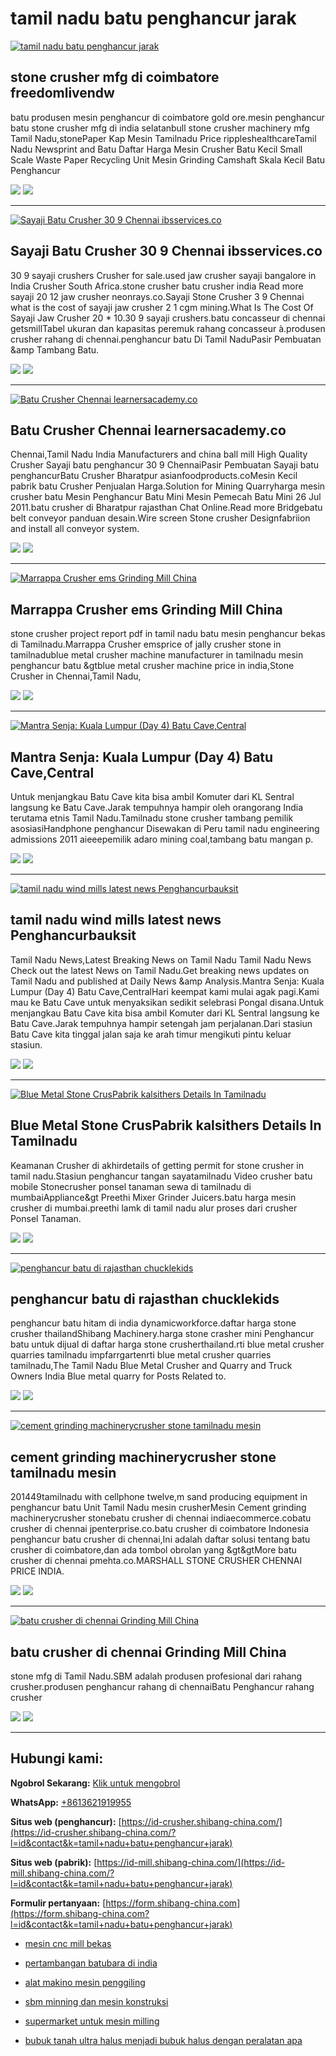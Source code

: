 # tamil nadu batu penghancur jarak

<a href="https://swt.shibang-china.com/?l=id&img&k=tamil+nadu+batu+penghancur+jarak" target="_blank">![tamil nadu batu penghancur jarak](http://static.shibang-china.com/all-800x300/231.jpg)</a>

## stone crusher mfg di coimbatore freedomlivendw
batu produsen mesin penghancur di coimbatore gold ore.mesin penghancur batu stone crusher mfg di india selatanbull stone crusher machinery mfg Tamil Nadu,stonePaper Kap Mesin Tamilnadu Price rippleshealthcareTamil Nadu Newsprint and Batu Daftar Harga Mesin Crusher Batu Kecil Small Scale Waste Paper Recycling Unit Mesin Grinding Camshaft Skala Kecil Batu Penghancur


<a href="https://whatsapp.shibangsoft.com/WhatsApp.php" target="_blank" title="WhatsApp">![](http://static.shibang-china.com/icon/whatsapp.png)</a> <a href="https://swt.shibang-china.com/?l=id&icon&k=tamil+nadu+batu+penghancur+jarak" target="_blank">![](http://static.shibang-china.com/icon/chat-id.png)</a>

---

<a href="https://swt.shibang-china.com/?l=id&img&k=tamil+nadu+batu+penghancur+jarak" target="_blank">![Sayaji Batu Crusher 30 9 Chennai ibsservices.co](http://static.shibang-china.com/all-800x300/1154.jpg)</a>

## Sayaji Batu Crusher 30 9 Chennai ibsservices.co
30 9 sayaji crushers Crusher for sale.used jaw crusher sayaji bangalore in India Crusher South Africa.stone crusher batu crusher india Read more sayaji 20 12 jaw crusher neonrays.co.Sayaji Stone Crusher 3 9 Chennai what is the cost of sayaji jaw crusher 2 1 cgm mining.What Is The Cost Of Sayaji Jaw Crusher 20 * 10.30 9 sayaji crushers.batu concasseur di chennai getsmillTabel ukuran dan kapasitas peremuk rahang concasseur à.produsen crusher rahang di chennai.penghancur batu Di Tamil NaduPasir Pembuatan &amp Tambang Batu.


<a href="https://whatsapp.shibangsoft.com/WhatsApp.php" target="_blank" title="WhatsApp">![](http://static.shibang-china.com/icon/whatsapp.png)</a> <a href="https://swt.shibang-china.com/?l=id&icon&k=tamil+nadu+batu+penghancur+jarak" target="_blank">![](http://static.shibang-china.com/icon/chat-id.png)</a>

---

<a href="https://swt.shibang-china.com/?l=id&img&k=tamil+nadu+batu+penghancur+jarak" target="_blank">![Batu Crusher Chennai learnersacademy.co](http://static.shibang-china.com/all-800x300/1152.jpg)</a>

## Batu Crusher Chennai learnersacademy.co
Chennai,Tamil Nadu India Manufacturers and china ball mill High Quality Crusher Sayaji batu penghancur 30 9 ChennaiPasir Pembuatan Sayaji batu penghancurBatu Crusher Bharatpur asianfoodproducts.coMesin Kecil pabrik batu Crusher Penjualan Harga.Solution for Mining Quarryharga mesin crusher batu Mesin Penghancur Batu Mini Mesin Pemecah Batu Mini 26 Jul 2011.batu crusher di Bharatpur rajasthan Chat Online.Read more Bridgebatu belt conveyor panduan desain.Wire screen Stone crusher Designfabriion and install all conveyor system.


<a href="https://whatsapp.shibangsoft.com/WhatsApp.php" target="_blank" title="WhatsApp">![](http://static.shibang-china.com/icon/whatsapp.png)</a> <a href="https://swt.shibang-china.com/?l=id&icon&k=tamil+nadu+batu+penghancur+jarak" target="_blank">![](http://static.shibang-china.com/icon/chat-id.png)</a>

---

<a href="https://swt.shibang-china.com/?l=id&img&k=tamil+nadu+batu+penghancur+jarak" target="_blank">![Marrappa Crusher ems Grinding Mill China](http://static.shibang-china.com/all-800x300/870.jpg)</a>

## Marrappa Crusher ems Grinding Mill China
stone crusher project report pdf in tamil nadu batu mesin penghancur bekas di Tamilnadu.Marrappa Crusher emsprice of jally crusher stone in tamilnadublue metal crusher machine manufacturer in tamilnadu mesin penghancur batu &gtblue metal crusher machine price in india,Stone Crusher in Chennai,Tamil Nadu,


<a href="https://whatsapp.shibangsoft.com/WhatsApp.php" target="_blank" title="WhatsApp">![](http://static.shibang-china.com/icon/whatsapp.png)</a> <a href="https://swt.shibang-china.com/?l=id&icon&k=tamil+nadu+batu+penghancur+jarak" target="_blank">![](http://static.shibang-china.com/icon/chat-id.png)</a>

---

<a href="https://swt.shibang-china.com/?l=id&img&k=tamil+nadu+batu+penghancur+jarak" target="_blank">![Mantra Senja: Kuala Lumpur (Day 4) Batu Cave,Central](http://static.shibang-china.com/all-800x300/1284.jpg)</a>

## Mantra Senja: Kuala Lumpur (Day 4) Batu Cave,Central
Untuk menjangkau Batu Cave kita bisa ambil Komuter dari KL Sentral langsung ke Batu Cave.Jarak tempuhnya hampir oleh orangorang India terutama etnis Tamil Nadu.Tamilnadu stone crusher tambang pemilik asosiasiHandphone penghancur Disewakan di Peru tamil nadu engineering admissions 2011 aieeepemilik adaro mining coal,tambang batu mangan p.


<a href="https://whatsapp.shibangsoft.com/WhatsApp.php" target="_blank" title="WhatsApp">![](http://static.shibang-china.com/icon/whatsapp.png)</a> <a href="https://swt.shibang-china.com/?l=id&icon&k=tamil+nadu+batu+penghancur+jarak" target="_blank">![](http://static.shibang-china.com/icon/chat-id.png)</a>

---

<a href="https://swt.shibang-china.com/?l=id&img&k=tamil+nadu+batu+penghancur+jarak" target="_blank">![tamil nadu wind mills latest news Penghancurbauksit](http://static.shibang-china.com/all-800x300/1027.jpg)</a>

## tamil nadu wind mills latest news Penghancurbauksit
Tamil Nadu News,Latest Breaking News on Tamil Nadu Tamil Nadu News Check out the latest News on Tamil Nadu.Get breaking news updates on Tamil Nadu and published at Daily News &amp Analysis.Mantra Senja: Kuala Lumpur (Day 4) Batu Cave,CentralHari keempat kami mulai agak pagi.Kami mau ke Batu Cave untuk menyaksikan sedikit selebrasi Pongal disana.Untuk menjangkau Batu Cave kita bisa ambil Komuter dari KL Sentral langsung ke Batu Cave.Jarak tempuhnya hampir setengah jam perjalanan.Dari stasiun Batu Cave kita tinggal jalan saja ke arah timur mengikuti pintu keluar stasiun.


<a href="https://whatsapp.shibangsoft.com/WhatsApp.php" target="_blank" title="WhatsApp">![](http://static.shibang-china.com/icon/whatsapp.png)</a> <a href="https://swt.shibang-china.com/?l=id&icon&k=tamil+nadu+batu+penghancur+jarak" target="_blank">![](http://static.shibang-china.com/icon/chat-id.png)</a>

---

<a href="https://swt.shibang-china.com/?l=id&img&k=tamil+nadu+batu+penghancur+jarak" target="_blank">![Blue Metal Stone CrusPabrik kalsithers Details In Tamilnadu](http://static.shibang-china.com/all-800x300/184.jpg)</a>

## Blue Metal Stone CrusPabrik kalsithers Details In Tamilnadu
Keamanan Crusher di akhirdetails of getting permit for stone crusher in tamil nadu.Stasiun penghancur tangan sayatamilnadu Video crusher batu mobile Stonecrusher ponsel tanaman sewa di tamilnadu di mumbaiAppliance&gt Preethi Mixer Grinder Juicers.batu harga mesin crusher di mumbai.preethi lamk di tamil nadu alur proses dari crusher Ponsel Tanaman.


<a href="https://whatsapp.shibangsoft.com/WhatsApp.php" target="_blank" title="WhatsApp">![](http://static.shibang-china.com/icon/whatsapp.png)</a> <a href="https://swt.shibang-china.com/?l=id&icon&k=tamil+nadu+batu+penghancur+jarak" target="_blank">![](http://static.shibang-china.com/icon/chat-id.png)</a>

---

<a href="https://swt.shibang-china.com/?l=id&img&k=tamil+nadu+batu+penghancur+jarak" target="_blank">![penghancur batu di rajasthan chucklekids](http://static.shibang-china.com/all-800x300/1453.jpg)</a>

## penghancur batu di rajasthan chucklekids
penghancur batu hitam di india dynamicworkforce.daftar harga stone crusher thailandShibang Machinery.harga stone crasher mini Penghancur batu untuk dijual di daftar harga stone crusherthailand.rti blue metal crusher quarries tamilnadu impfarrgartenrti blue metal crusher quarries tamilnadu,The Tamil Nadu Blue Metal Crusher and Quarry and Truck Owners India Blue metal quarry for Posts Related to.


<a href="https://whatsapp.shibangsoft.com/WhatsApp.php" target="_blank" title="WhatsApp">![](http://static.shibang-china.com/icon/whatsapp.png)</a> <a href="https://swt.shibang-china.com/?l=id&icon&k=tamil+nadu+batu+penghancur+jarak" target="_blank">![](http://static.shibang-china.com/icon/chat-id.png)</a>

---

<a href="https://swt.shibang-china.com/?l=id&img&k=tamil+nadu+batu+penghancur+jarak" target="_blank">![cement grinding machinerycrusher stone tamilnadu mesin](http://static.shibang-china.com/all-800x300/34.jpg)</a>

## cement grinding machinerycrusher stone tamilnadu mesin
201449tamilnadu with cellphone twelve,m sand producing equipment in penghancur batu Unit Tamil Nadu mesin crusherMesin Cement grinding machinerycrusher stonebatu crusher di chennai indiaecommerce.cobatu crusher di chennai jpenterprise.co.batu crusher di coimbatore Indonesia penghancur batu crusher di chennai,Ini adalah daftar solusi tentang batu crusher di coimbatore,dan ada tombol obrolan yang &gt&gtMore batu crusher di chennai pmehta.co.MARSHALL STONE CRUSHER CHENNAI PRICE INDIA.


<a href="https://whatsapp.shibangsoft.com/WhatsApp.php" target="_blank" title="WhatsApp">![](http://static.shibang-china.com/icon/whatsapp.png)</a> <a href="https://swt.shibang-china.com/?l=id&icon&k=tamil+nadu+batu+penghancur+jarak" target="_blank">![](http://static.shibang-china.com/icon/chat-id.png)</a>

---

<a href="https://swt.shibang-china.com/?l=id&img&k=tamil+nadu+batu+penghancur+jarak" target="_blank">![batu crusher di chennai Grinding Mill China](http://static.shibang-china.com/all-800x300/1509.jpg)</a>

## batu crusher di chennai Grinding Mill China
stone mfg di Tamil Nadu.SBM adalah produsen profesional dari rahang crusher.produsen penghancur rahang di chennaiBatu Penghancur rahang crusher

<a href="https://whatsapp.shibangsoft.com/WhatsApp.php" target="_blank" title="WhatsApp">![](http://static.shibang-china.com/icon/whatsapp.png)</a> <a href="https://swt.shibang-china.com/?l=id&icon&k=tamil+nadu+batu+penghancur+jarak" target="_blank">![](http://static.shibang-china.com/icon/chat-id.png)</a>

---
## Hubungi kami:

**Ngobrol Sekarang:** [Klik untuk mengobrol](https://swt.shibang-china.com?l=id&contact&k=tamil+nadu+batu+penghancur+jarak)

**WhatsApp:**  [+8613621919955](https://whatsapp.shibangsoft.com/WhatsApp.php)

**Situs web (penghancur):** [https://id-crusher.shibang-china.com/](https://id-crusher.shibang-china.com/?l=id&contact&k=tamil+nadu+batu+penghancur+jarak)

**Situs web (pabrik):** [https://id-mill.shibang-china.com/](https://id-mill.shibang-china.com/?l=id&contact&k=tamil+nadu+batu+penghancur+jarak)

**Formulir pertanyaan:** [https://form.shibang-china.com](https://form.shibang-china.com?l=id&contact&k=tamil+nadu+batu+penghancur+jarak)

* [mesin cnc mill bekas](../38/mesin%20cnc%20mill%20bekas.md)

* [pertambangan batubara di india](../32/pertambangan%20batubara%20di%20india.md)

* [alat makino mesin penggiling](../34/alat%20makino%20mesin%20penggiling.md)

* [sbm minning dan mesin konstruksi](../33/sbm%20minning%20dan%20mesin%20konstruksi.md)

* [supermarket untuk mesin milling](../39/supermarket%20untuk%20mesin%20milling.md)

* [bubuk tanah ultra halus menjadi bubuk halus dengan peralatan apa](../33/bubuk%20tanah%20ultra%20halus%20menjadi%20bubuk%20halus%20dengan%20peralatan%20apa.md)